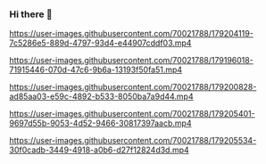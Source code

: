 ### Hi there 👋

<!--
**michaeldavidjohnson/michaeldavidjohnson** is a ✨ _special_ ✨ repository because its `README.md` (this file) appears on your GitHub profile.

Here are some ideas to get you started:

- 🔭 I’m currently working on ...
- 🌱 I’m currently learning ...
- 👯 I’m looking to collaborate on ...
- 🤔 I’m looking for help with ...
- 💬 Ask me about ...
- 📫 How to reach me: ...
- 😄 Pronouns: ...
- ⚡ Fun fact: ...
-->



https://user-images.githubusercontent.com/70021788/179204119-7c5286e5-889d-4797-93d4-e44907cddf03.mp4

https://user-images.githubusercontent.com/70021788/179196018-71915446-070d-47c6-9b6a-13193f50fa51.mp4

https://user-images.githubusercontent.com/70021788/179200828-ad85aa03-e59c-4892-b533-8050ba7a9d44.mp4

https://user-images.githubusercontent.com/70021788/179205401-9697d55b-9053-4d52-9466-30817397aacb.mp4

https://user-images.githubusercontent.com/70021788/179205534-30f0cadb-3449-4918-a0b6-d27f12824d3d.mp4




